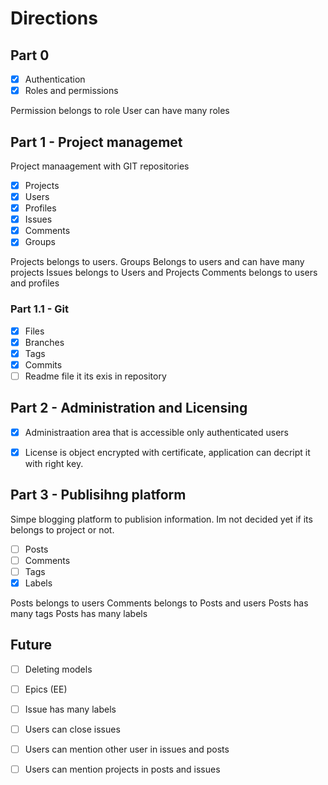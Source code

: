 # Directions

## Part 0

*[x] Authentication
*[x] Roles and permissions

Permission belongs to role
User can have many roles

## Part 1 - Project managemet

Project manaagement with GIT repositories

*[x] Projects
*[x] Users
*[x] Profiles
*[x] Issues
*[x] Comments
*[x] Groups

Projects belongs to users.
Groups Belongs to users and can have many projects
Issues belongs to Users and Projects
Comments belongs to users and profiles

### Part 1.1 - Git

*[x] Files
*[x] Branches
*[x] Tags
*[x] Commits
*[ ] Readme file it its exis in repository

## Part 2 - Administration and Licensing

*[x] Administraation area that is accessible only authenticated users

*[x] License is object encrypted with certificate, application can decript it with right key.

## Part 3 - Publisihng platform

Simpe blogging platform to publision information. Im not decided yet if its belongs to project or not.

*[ ] Posts
*[ ] Comments
*[ ] Tags
*[x] Labels

Posts belongs to users
Comments belongs to Posts and users
Posts has many tags
Posts has many labels

## Future

*[ ] Deleting models
*[ ] Epics (EE)

*[ ] Issue has many labels
*[ ] Users can close issues
*[ ] Users can mention other user in issues and posts
*[ ] Users can mention projects in posts and issues